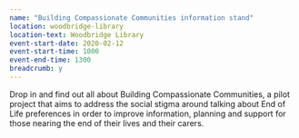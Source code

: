 ```yaml
---
name: "Building Compassionate Communities information stand"
location: woodbridge-library
location-text: Woodbridge Library
event-start-date: 2020-02-12
event-start-time: 1000
event-end-time: 1300
breadcrumb: y
---
```


Drop in and find out all about Building Compassionate Communities, a pilot project that aims to address the social stigma around talking about End of Life preferences in order to improve information, planning and support for those nearing the end of their lives and their carers.
